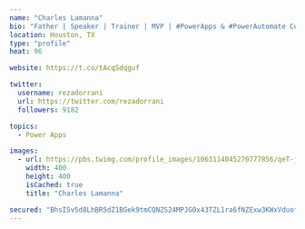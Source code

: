 ```yaml
---
name: "Charles Lamanna"
bio: "Father | Speaker | Trainer | MVP | #PowerApps & #PowerAutomate Community Super User | YouTuber Right-pointing triangle http://youtube.com/c/rezadorrani | Learn - Share - Clockwise rightwards and leftwards open circle arrows"
location: Houston, TX
type: "profile"
heat: 96

website: https://t.co/tAcqSdqguf

twitter:
  username: rezadorrani
  url: https://twitter.com/rezadorrani
  followers: 9182

topics:
  - Power Apps

images:
  - url: https://pbs.twimg.com/profile_images/1063114045270777856/qeT-jpWr_400x400.jpg
    width: 400
    height: 400
    isCached: true
    title: "Charles Lamanna"

secured: "BhsI5v5d8LhBR5dZ1BGek9tmCQNZS24MPJG0x43TZL1ra6fNZExw3KWxVduofc93xz2i8RfpWVsXrKcXq/FEZUxMW8Ei0/PebQFBOx/gofj23uqRapv5TEr0k+TZrXpMpePmF3KsMJKlpNIqN606jWOtFCu2wsO7hGbxNArcsKUGkUYPf4JMTWPQcoGUayVxbtTsaB1B5IOwTp+yfbUd5Nj9/S0R0eARRymMm5ABXhtEDjvyo127Uin07+D+Y/+wLCAvzbAJ/4/NEl9AXuBgWaDP6X9+Y7wb3rTSBzTiZQq42DN8/hXNmXPW62lxRpQ9i7azXxwMrEKL6xn396db7jCjOTp/n3Ub6j78r2NNtk8uoY6fchApusgQ20JxAL6ZaIf3ieURc24O9X4PmLAjlYclP7meL3rc4Bf3g6fdE/0=;l8vw8X8ObZpJkcEBu6EZOQ=="
---
```


